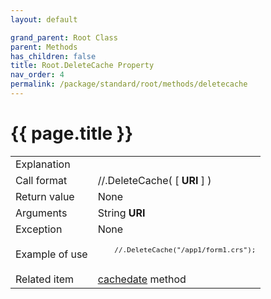 ```yaml
---
layout: default

grand_parent: Root Class
parent: Methods
has_children: false
title: Root.DeleteCache Property
nav_order: 4
permalink: /package/standard/root/methods/deletecache
---
```

# {{ page.title }}

<table>
  <tr>
    <td>Explanation</td>
    <td colspan="2"></td>
  </tr>
  <tr>
    <td>Call format</td>
    <td colspan="2">//.DeleteCache( [ <b>URI</b> ] )</td>
  </tr>
  <tr>
    <td>Return value</td>
    <td colspan="2">None</td>
  </tr>  
  <tr>
    <td>Arguments</td>
    <td>String <b>URI</b></td>
    <td></td>
  </tr>
  <tr>
    <td>Exception</td>
    <td colspan="2">None</td>
  </tr>
  <tr>
    <td>Example of use</td>
    <td colspan="2">
    <code><pre>
    //.DeleteCache("/app1/form1.crs");
    </pre></code></td>
  </tr>
  <tr>
    <td>Related item</td>
    <td colspan="2"><a href="/method/system/cachedate">cachedate</a> method</td>
  </tr>
</table>



